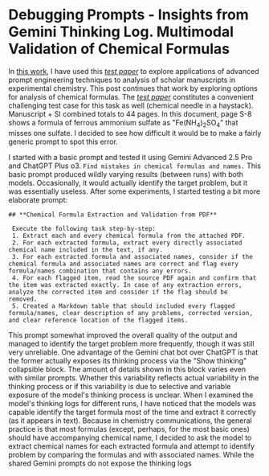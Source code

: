 # Debugging Prompts - Insights from Gemini Thinking Log. Multimodal Validation of Chemical Formulas

In [this work][PWP], I have used this [*test paper*][test paper] to explore applications of advanced prompt engineering techniques to analysis of scholar manuscripts in experimental chemistry. This post continues that work by exploring options for analysis of chemical formulas. The [*test paper*][test paper] constitutes a convenient challenging test case for this task as well (chemical needle in a haystack). Manuscript + SI combined totals to 44 pages. In this document, page S-8 shows a formula of ferrous ammonium sulfate as "Fe(NH<sub>4</sub>)<sub>2</sub>SO<sub>4</sub>" that misses one sulfate. I decided to see how difficult it would be to make a fairly generic prompt to spot this error.

I started with a basic prompt and tested it using Gemini Advanced 2.5 Pro and ChatGPT Plus o3.
`Find mistakes in chemical formulas and names.`
This basic prompt produced wildly varying results (between runs) with both models. Occasionally, it would actually identify the target problem, but it was essentially useless. After some experiments, I started testing a bit more elaborate prompt:

```
## **Chemical Formula Extraction and Validation from PDF** 

 Execute the following task step-by-step: 
 1. Extract each and every chemical formula from the attached PDF. 
 2. For each extracted formula, extract every directly associated chemical name included in the text, if any. 
 3. For each extracted formula and associated names, consider if the chemical formula and associated names are correct and flag every formula/names combination that contains any errors. 
 4. For each flagged item, read the source PDF again and confirm that the item was extracted exactly. In case of any extraction errors, analyze the corrected item and consider if the flag should be removed. 
 5. Created a Markdown table that should included every flagged formula/names, clear description of any problems, corrected version, and clear reference location of the flagged items.
```

This prompt somewhat improved the overall quality of the output and managed to identify the target problem more frequently, though it was still very unreliable. One advantage of the Gemini chat bot over ChatGPT is that the former actually exposes its thinking process via the "Show thinking" collapsible block. The amount of details shown in this block varies even with similar prompts. Whether this variability reflects actual variability in the thinking process or if this variability is due to selective and variable exposure of the model's thinking process is unclear. When I examined the model's thinking logs for different runs, I have noticed that the models was capable identify the target formula most of the time and extract it correctly (as it appears in text). Because in chemistry communications, the general practice is that most formulas (except, perhaps, for the most basic ones)  should have accompanying chemical name, I decided to ask the model to extract chemical names for each extracted formula and attempt to identify problem by comparing the formulas and with associated names. While the shared Gemini prompts do not expose the thinking logs

<!-- References-->

[PWP]: https://arxiv.org/abs/2505.03332
[test paper]: https://doi.org/10.1021/ac1022887
[ChemicalFormulasValidationPrompt]: https://github.com/pchemguy/ChatGPTExploratoryPrompting/blob/main/PWP/ChemicalFormulasValidation.md